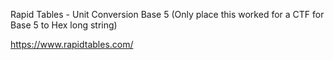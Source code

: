 Rapid Tables - Unit Conversion
Base 5 (Only place this worked for a CTF for Base 5 to Hex long string)

https://www.rapidtables.com/

